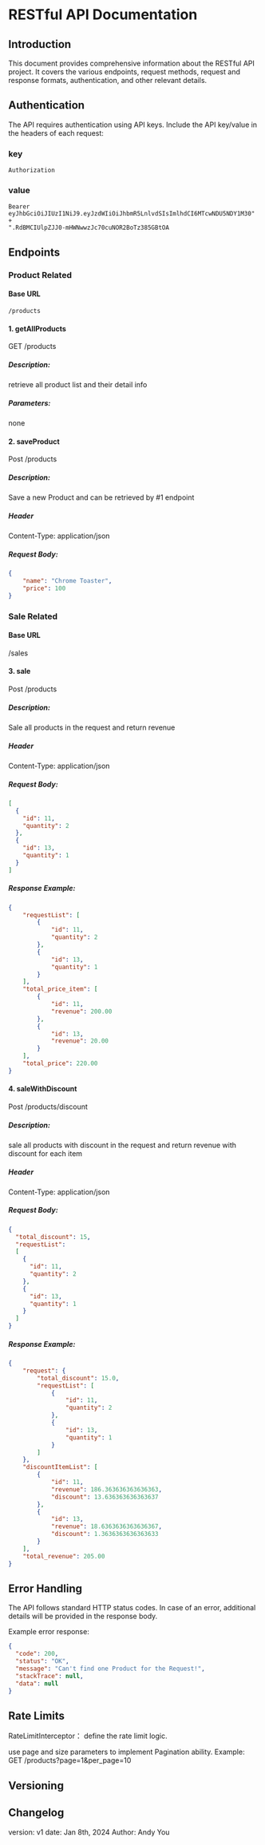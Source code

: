 # RESTful API Documentation

## Introduction

This document provides comprehensive information about the RESTful API project. It covers the various endpoints, 
request methods, request and response formats, authentication, and other relevant details.

## Authentication

The API requires authentication using API keys. Include the API key/value in the headers of each request:
### key
```text
Authorization
```
### value
```text
Bearer eyJhbGciOiJIUzI1NiJ9.eyJzdWIiOiJhbmR5LnlvdSIsImlhdCI6MTcwNDU5NDY1M30" +
".RdBMCIUlpZJJ0-mHWNwwzJc70cuNOR2BoTz385GBtOA
```

## Endpoints

### Product Related
#### Base URL
```text
/products
```
#### 1. getAllProducts
GET /products
##### Description:
retrieve all product list and their detail info
##### Parameters:
none

#### 2. saveProduct
Post /products
##### Description:
Save a new Product and can be retrieved by #1 endpoint
##### Header
Content-Type: application/json

##### Request Body:
```json
{
    "name": "Chrome Toaster",
    "price": 100
}
```

### Sale Related
#### Base URL
/sales

#### 3. sale
Post /products
##### Description:
Sale all products in the request and return revenue
##### Header
Content-Type: application/json

##### Request Body:
```json
[
  {
    "id": 11,
    "quantity": 2
  },
  {
    "id": 13,
    "quantity": 1
  }
]
```
##### Response Example:
```json
{
    "requestList": [
        {
            "id": 11,
            "quantity": 2
        },
        {
            "id": 13,
            "quantity": 1
        }
    ],
    "total_price_item": [
        {
            "id": 11,
            "revenue": 200.00
        },
        {
            "id": 13,
            "revenue": 20.00
        }
    ],
    "total_price": 220.00
}
```
#### 4. saleWithDiscount
Post /products/discount
##### Description:
sale all products with discount in the request and return revenue with discount for each item
##### Header
Content-Type: application/json

##### Request Body:
```json
{
  "total_discount": 15,
  "requestList":
  [
    {
      "id": 11,
      "quantity": 2
    },
    {
      "id": 13,
      "quantity": 1
    }
  ]
}
```
#####  Response Example:
```json
{
    "request": {
        "total_discount": 15.0,
        "requestList": [
            {
                "id": 11,
                "quantity": 2
            },
            {
                "id": 13,
                "quantity": 1
            }
        ]
    },
    "discountItemList": [
        {
            "id": 11,
            "revenue": 186.363636363636363,
            "discount": 13.636363636363637
        },
        {
            "id": 13,
            "revenue": 18.6363636363636367,
            "discount": 1.3636363636363633
        }
    ],
    "total_revenue": 205.00
}
```

## Error Handling

The API follows standard HTTP status codes. In case of an error, additional details will be provided in the response body.

Example error response:

```json
{
  "code": 200,
  "status": "OK",
  "message": "Can't find one Product for the Request!",
  "stackTrace": null,
  "data": null
}
```

## Rate Limits
RateLimitInterceptor： define the rate limit logic. 

use page and size parameters to implement Pagination ability.
Example:
GET /products?page=1&per_page=10

## Versioning

## Changelog
version: v1
date: Jan 8th, 2024
Author: Andy You